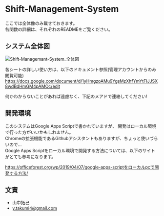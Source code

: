 # Shift-Management-System  
ここでは全体像のみ載せておきます。  
各関数の詳細は、それぞれのREADMEをご覧ください。  

## システム全体図  

![Shift-Managemant-System_全体図](https://user-images.githubusercontent.com/66234583/105381385-4afb7800-5c52-11eb-8f48-642405da8376.jpg)

各シートの詳しい使い方は、以下のドキュメント参照(管理アカウントからのみ閲覧可能)  
https://docs.google.com/document/d/1yHmgzoAMu9YgsMzXhfYmYtFIJJSX8wdBdHmGM4pAMOc/edit  

何かわからないことがあれば遠慮なく、下記のメアドで連絡してください!  

## 開発環境  

このシステムはGoogle Apps Scriptで書かれていますが、 開発はローカル環境で行った方がいいかもしれません。  
Chromeの拡張機能であるGithubアシスタントもありますが、ちょっと使いづらいので…  
Google Apps Scriptをローカル環境で開発する方法については、以下のサイトがとても参考になります。  

https://officeforest.org/wp/2019/04/07/google-apps-scriptをローカルpcで開発する方法/  

## 文責  
* 山中拓己  
* y.takumi4@gmail.com  
